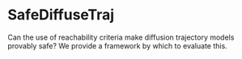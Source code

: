 # SafeDiffuseTraj
Can the use of reachability criteria make diffusion trajectory models provably safe? We provide a framework by which to evaluate this. 
